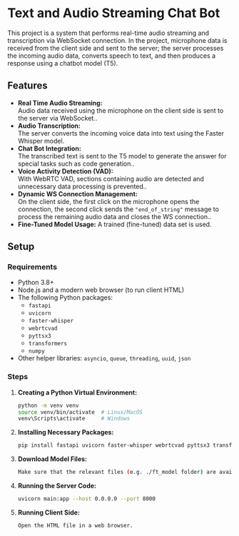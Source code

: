 # Text and Audio Streaming Chat Bot

This project is a system that performs real-time audio streaming and transcription via WebSocket connection. In the project, microphone data is received from the client side and sent to the server; the server processes the incoming audio data, converts speech to text, and then produces a response using a chatbot model (T5).

## Features

- **Real Time Audio Streaming:**  
  Audio data received using the microphone on the client side is sent to the server via WebSocket..
- **Audio Transcription:**  
  The server converts the incoming voice data into text using the Faster Whisper model.
- **Chat Bot Integration:**  
  The transcribed text is sent to the T5 model to generate the answer for special tasks such as code generation..
- **Voice Activity Detection (VAD):**  
  With WebRTC VAD, sections containing audio are detected and unnecessary data processing is prevented..
- **Dynamic WS Connection Management:**  
  On the client side, the first click on the microphone opens the connection, the second click sends the `"end_of_string"` message to process the remaining audio data and closes the WS connection..
- **Fine-Tuned Model Usage:**
  A trained (fine-tuned) data set is used.

## Setup

### Requirements

- Python 3.8+
- Node.js and a modern web browser (to run client HTML)
- The following Python packages:
  - `fastapi`
  - `uvicorn`
  - `faster-whisper`
  - `webrtcvad`
  - `pyttsx3`
  - `transformers`
  - `numpy`
- Other helper libraries: `asyncio`, `queue`, `threading`, `uuid`, `json`

### Steps

1. **Creating a Python Virtual Environment:**

   ```bash
   python -m venv venv
   source venv/bin/activate  # Linux/MacOS
   venv\Scripts\activate     # Windows

   ```

2. **Installing Necessary Packages:**

   ```bash
   pip install fastapi uvicorn faster-whisper webrtcvad pyttsx3 transformers numpy

   ```

3. **Download Model Files:**

   ```bash
   Make sure that the relevant files (e.g. ./ft_model folder) are available for the T5 model and tokenizer used in the project.

   ```

4. **Running the Server Code:**

   ```bash
   uvicorn main:app --host 0.0.0.0 --port 8000

   ```

5. **Running Client Side:**

   ```bash
   Open the HTML file in a web browser.
   ```

